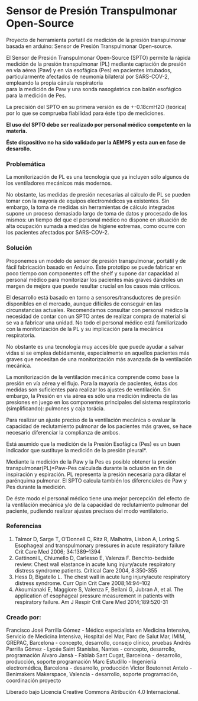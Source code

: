 # **Sensor de Presión Transpulmonar Open-Source**

Proyecto de herramienta portatil de medición de la presión transpulmonar basada en arduino: Sensor de Presión Transpulmonar Open-source.

El Sensor de Presión Transpulmonar Open-Source (SPTO) permite la rápida medición de la presión transpulmonar (PL)
mediante captación de presión en vía aérea (Paw) y en vía esofágica (Pes) en pacientes intubados,
particularmente afectados de neumonía bilateral por SARS-COV-2, empleando la propía cánula respiratoria  
para la medición de Paw y una sonda nasogástrica con balón esofágico para la medición de Pes.

La precisión del SPTO en su primera versión es de +-0.18cmH2O (teórica) por lo que se comprueba fiabilidad para éste tipo de mediciones.

**El uso del SPTO debe ser realizado por personal médico competente en la materia.**

**Éste dispositivo no ha sido validado por la AEMPS y esta aun en fase de desarollo.**

### Problemática

La monitorización de PL es una tecnología que ya incluyen sólo algunos de los ventiladores mecánicos más modernos.

No obstante, las medidas de presión necesarias al cálculo de PL se pueden tomar con la mayoría de equipos electromédicos ya existentes.
Sin embargo, la toma de medidas sin herramientas de cálculo integradas supone un proceso demasiado largo de toma de datos y procesado de los mismos:
un tiempo del que el personal médico no dispone en situación de alta ocupación sumada a medidas de higiene extremas,
como ocurre con los pacientes afectados por SARS-COV-2.


### Solución

Proponemos un modelo de sensor de presión transpulmonar, portátil y de fácil fabricación basado en Arduino.
Éste prototipo se puede fabricar en poco tiempo con componentes off the shelf y supone dar capacidad al personal médico para monitorizar los pacientes más graves
dándoles un margen de mejora que puede resultar crucial en los casos más críticos.

El desarrollo está basado en torno a sensores/transductores de presión disponibles en el mercado, aunque difíciles de conseguir en las circunstancias actuales.
Recomendamos consultar con personal médico la necesidad de contar con un SPTO antes de realizar compra de material si se va a fabricar una unidad.
No todo el personal médico está familiarizado con la monitorización de la PL y su implicación para la mecánica respiratoria.

No obstante es una tecnología muy accesible que puede ayudar a salvar vidas si se emplea debidamente,
especialmente en aquellos pacientes más graves que necesitan de una monitorización más avanzada de la ventilación mecánica.

La monitorización de la ventilación mecánica comprende como base la presión en vía aérea y el flujo.
Para la mayoría de pacientes, éstas dos medidas son suficientes para realizar los ajustes de ventilación. 
Sin embargo, la Presión en vía aérea es sólo una medición indirecta de las presiones en juego
en los componentes principales del sistema respiratorio (simplificando): pulmones y caja torácia.

Para realizar un ajuste preciso de la ventilación mecánica o evaluar la capacidad de reclutamiento pulmonar de los pacientes más graves,
se hace necesario diferenciar la complianza de ambos.

Está asumido que la medición de la Presión Esofágica (Pes) es un buen indicador que sustituye la medición de la presión pleural*.

Mediante la medición de la Paw y la Pes es posible obtener la presión transpulmonar(PL)=Paw-Pes calculada
durante la oclusión en fin de inspiración y espiración. PL representa la presión necesaria para dilatar el parénquima pulmonar.
El SPTO calcula también los diferenciales de Paw y Pes durante la medición.

De éste modo el personal médico tiene una mejor percepción del efecto de la ventilación mecánica y/o de la capacidad de reclutamiento pulmonar del paciente,
pudiendo realizar ajustes precisos del modo ventilatorio.

### Referencias
1. Talmor D, Sarge T, O’Donnell C, Ritz R, Malhotra, Lisbon A, Loring S. Esophageal and transpulmonary pressures in acute respiratory failure Crit Care Med 2006; 34:1389–1394
2. Gattinoni L, Chiumello D, Carlesso E, Valenza F. Benchto-bedside review: Chest wall elastance in acute lung injury/acute respiratory distress syndrome patients. Critical Care 2004, 8:350-355
3. Hess D, Bigatello L. The chest wall in acute lung injury/acute respiratory distress syndrome. Curr Opin Crit Care 2008;14:94–102
4. Akoumianaki E, Maggiore S, Valenza F, Bellani G, Jubran A, et al. The application of esophageal pressure measurement in patients with respiratory failure. Am J Respir Crit Care Med 2014;189:520-31



### Creado por:
Francisco José Parrilla Gómez - Médico especialista en Medicina Intensiva, Servicio de Medicina Intensiva, Hospital del Mar, Parc de Salut Mar, IMIM, GREPAC, Barcelona - concepto, desarrollo, consejo clínico, pruebas
Andrés Parrilla Gómez - Lycée Saint Stanislas, Nantes - concepto, desarrollo, programación
Alvaro Jansà - Fablab Sant Cugat, Barcelona - desarrollo, producción, soporte programación
Marc Estudillo - Ingeniería electromédica, Barcelona - desarrollo, producción
Victor Boutonnet Antelo - Benimakers Makerspace, Valencia - desarrollo, soporte programación, coordinación proyecto

Liberado bajo Licencia Creative Commons Atribución 4.0 Internacional.


